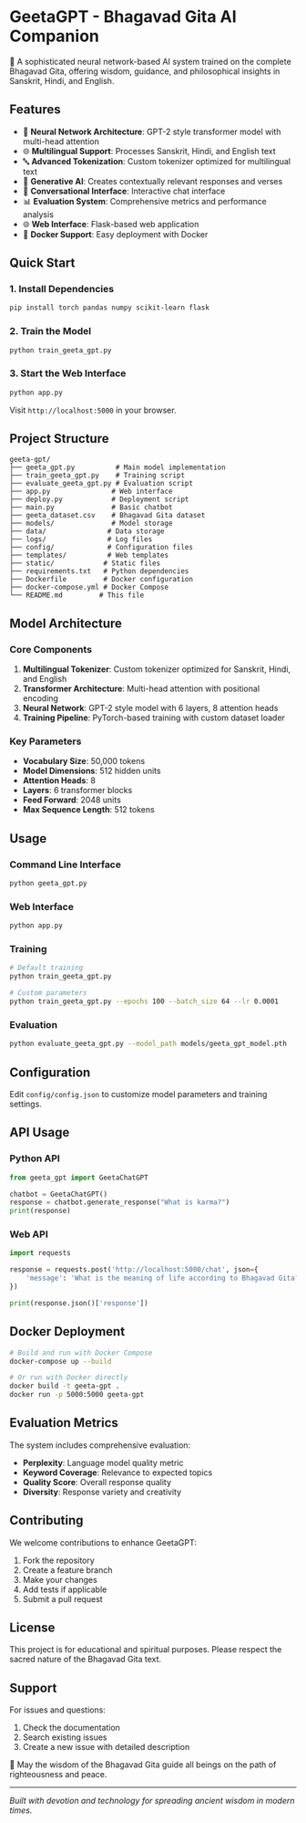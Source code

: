 # GeetaGPT - Bhagavad Gita AI Companion

🙏 A sophisticated neural network-based AI system trained on the complete Bhagavad Gita, offering wisdom, guidance, and philosophical insights in Sanskrit, Hindi, and English.

## Features

- 🧠 **Neural Network Architecture**: GPT-2 style transformer model with multi-head attention
- 🌐 **Multilingual Support**: Processes Sanskrit, Hindi, and English text
- 🔤 **Advanced Tokenization**: Custom tokenizer optimized for multilingual text
- 🎯 **Generative AI**: Creates contextually relevant responses and verses
- 💬 **Conversational Interface**: Interactive chat interface
- 📊 **Evaluation System**: Comprehensive metrics and performance analysis
- 🌐 **Web Interface**: Flask-based web application
- 🐳 **Docker Support**: Easy deployment with Docker

## Quick Start

### 1. Install Dependencies

```bash
pip install torch pandas numpy scikit-learn flask
```

### 2. Train the Model

```bash
python train_geeta_gpt.py
```

### 3. Start the Web Interface

```bash
python app.py
```

Visit `http://localhost:5000` in your browser.

## Project Structure

```
geeta-gpt/
├── geeta_gpt.py          # Main model implementation
├── train_geeta_gpt.py    # Training script
├── evaluate_geeta_gpt.py # Evaluation script
├── app.py               # Web interface
├── deploy.py            # Deployment script
├── main.py              # Basic chatbot
├── geeta_dataset.csv    # Bhagavad Gita dataset
├── models/              # Model storage
├── data/               # Data storage
├── logs/               # Log files
├── config/             # Configuration files
├── templates/          # Web templates
├── static/            # Static files
├── requirements.txt   # Python dependencies
├── Dockerfile         # Docker configuration
├── docker-compose.yml # Docker Compose
└── README.md         # This file
```

## Model Architecture

### Core Components

1. **Multilingual Tokenizer**: Custom tokenizer optimized for Sanskrit, Hindi, and English
2. **Transformer Architecture**: Multi-head attention with positional encoding
3. **Neural Network**: GPT-2 style model with 6 layers, 8 attention heads
4. **Training Pipeline**: PyTorch-based training with custom dataset loader

### Key Parameters

- **Vocabulary Size**: 50,000 tokens
- **Model Dimensions**: 512 hidden units
- **Attention Heads**: 8
- **Layers**: 6 transformer blocks
- **Feed Forward**: 2048 units
- **Max Sequence Length**: 512 tokens

## Usage

### Command Line Interface

```bash
python geeta_gpt.py
```

### Web Interface

```bash
python app.py
```

### Training

```bash
# Default training
python train_geeta_gpt.py

# Custom parameters
python train_geeta_gpt.py --epochs 100 --batch_size 64 --lr 0.0001
```

### Evaluation

```bash
python evaluate_geeta_gpt.py --model_path models/geeta_gpt_model.pth
```

## Configuration

Edit `config/config.json` to customize model parameters and training settings.

## API Usage

### Python API

```python
from geeta_gpt import GeetaChatGPT

chatbot = GeetaChatGPT()
response = chatbot.generate_response("What is karma?")
print(response)
```

### Web API

```python
import requests

response = requests.post('http://localhost:5000/chat', json={
    'message': 'What is the meaning of life according to Bhagavad Gita?'
})

print(response.json()['response'])
```

## Docker Deployment

```bash
# Build and run with Docker Compose
docker-compose up --build

# Or run with Docker directly
docker build -t geeta-gpt .
docker run -p 5000:5000 geeta-gpt
```

## Evaluation Metrics

The system includes comprehensive evaluation:

- **Perplexity**: Language model quality metric
- **Keyword Coverage**: Relevance to expected topics
- **Quality Score**: Overall response quality
- **Diversity**: Response variety and creativity

## Contributing

We welcome contributions to enhance GeetaGPT:

1. Fork the repository
2. Create a feature branch
3. Make your changes
4. Add tests if applicable
5. Submit a pull request

## License

This project is for educational and spiritual purposes. Please respect the sacred nature of the Bhagavad Gita text.

## Support

For issues and questions:

1. Check the documentation
2. Search existing issues
3. Create a new issue with detailed description

🙏 May the wisdom of the Bhagavad Gita guide all beings on the path of righteousness and peace.

---

*Built with devotion and technology for spreading ancient wisdom in modern times.*